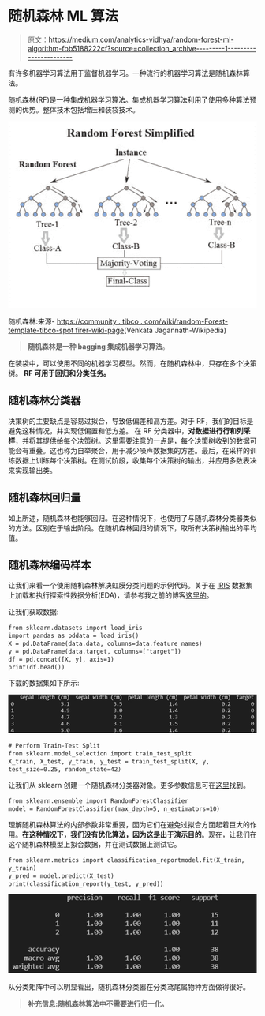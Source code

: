 # 随机森林 ML 算法

> 原文：<https://medium.com/analytics-vidhya/random-forest-ml-algorithm-fbb5188222cf?source=collection_archive---------1----------------------->

有许多机器学习算法用于监督机器学习。一种流行的机器学习算法是随机森林算法。

随机森林(RF)是一种集成机器学习算法。集成机器学习算法利用了使用多种算法预测的优势。整体技术包括增压和装袋技术。

![](img/169eecc667929f72ff43ccead8c81d20.png)

随机森林:来源- [https://community . tibco . com/wiki/random-Forest-template-tibco-spot firer-wiki-page](https://community.tibco.com/wiki/random-forest-template-tibco-spotfirer-wiki-page)(Venkata Jagannath-Wikipedia)

> **随机森林是一种 bagging 集成机器学习算法**。

在装袋中，可以使用不同的机器学习模型。然而，在随机森林中，只存在多个决策树。 **RF 可用于回归和分类任务。**

## 随机森林分类器

决策树的主要缺点是容易过拟合，导致低偏差和高方差。对于 RF，我们的目标是避免这种情况，并实现低偏置和低方差。
在 RF 分类器中，**对数据进行行和列采样**，并将其提供给每个决策树。这里需要注意的一点是，每个决策树收到的数据可能会有重叠。这也称为自举聚合，用于减少噪声数据集的方差。最后，在采样的训练数据上训练每个决策树。在测试阶段，收集每个决策树的输出，并应用多数表决来实现输出类。

## 随机森林回归量

如上所述，随机森林也能够回归。在这种情况下，也使用了与随机森林分类器类似的方法。区别在于输出阶段。在随机森林回归的情况下，取所有决策树输出的平均值。

## 随机森林编码样本

让我们来看一个使用随机森林解决虹膜分类问题的示例代码。关于在 [IRIS](https://scikit-learn.org/stable/auto_examples/datasets/plot_iris_dataset.html) 数据集上加载和执行探索性数据分析(EDA)，请参考我之前的博客[这里的](/p/589a002989f8)。

让我们获取数据:

```
from sklearn.datasets import load_iris
import pandas as pddata = load_iris() 
X = pd.DataFrame(data.data, columns=data.feature_names)
y = pd.DataFrame(data.target, columns=["target"])
df = pd.concat([X, y], axis=1)
print(df.head())
```

下载的数据集如下所示:

![](img/12546b59add354bbc415a19c7d07ea75.png)

```
# Perform Train-Test Split
from sklearn.model_selection import train_test_split
X_train, X_test, y_train, y_test = train_test_split(X, y, test_size=0.25, random_state=42)
```

让我们从 sklearn 创建一个随机森林分类器对象。更多参数信息可在[这里](https://scikit-learn.org/stable/modules/generated/sklearn.ensemble.RandomForestClassifier.html)找到。

```
from sklearn.ensemble import RandomForestClassifier
model = RandomForestClassifier(max_depth=5, n_estimators=10)
```

理解随机森林算法的内部参数非常重要，因为它们在避免过拟合方面起着巨大的作用。**在这种情况下，我们没有优化算法，因为这是出于演示目的**。现在，让我们在这个随机森林模型上拟合数据，并在测试数据上测试它。

```
from sklearn.metrics import classification_reportmodel.fit(X_train, y_train)
y_pred = model.predict(X_test)
print(classification_report(y_test, y_pred))
```

![](img/e9a1a33292a032320f5bb16e91503fce.png)

从分类矩阵中可以明显看出，随机森林分类器在分类鸢尾属物种方面做得很好。

> **补充信息:随机森林算法中不需要进行归一化。**